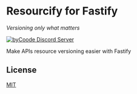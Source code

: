 # Resourcify for Fastify

*Versioning only what matters*


[![byCoode Discord Server](https://img.shields.io/discord/800519993602211890?color=%23738ADB&label=byCoode&logo=discord&logoColor=%23738ADB)](https://discord.gg/Mgt39Rm8dn)


Make APIs resource versioning easier with Fastify


## License
[MIT](../LICENSE)
